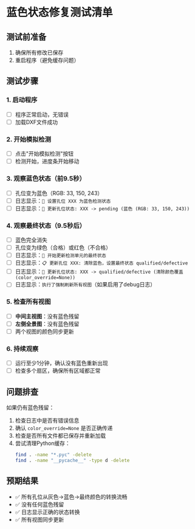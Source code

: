 # 蓝色状态修复测试清单

## 测试前准备
1. 确保所有修改已保存
2. 重启程序（避免缓存问题）

## 测试步骤

### 1. 启动程序
- [ ] 程序正常启动，无错误
- [ ] 加载DXF文件成功

### 2. 开始模拟检测
- [ ] 点击"开始模拟检测"按钮
- [ ] 检测开始，进度条开始移动

### 3. 观察蓝色状态（前9.5秒）
- [ ] 孔位变为蓝色（RGB: 33, 150, 243）
- [ ] 日志显示：`🔵 设置孔位 XXX 为蓝色检测状态`
- [ ] 日志显示：`🔄 更新孔位状态: XXX -> pending (蓝色 (RGB: 33, 150, 243))`

### 4. 观察最终状态（9.5秒后）
- [ ] 蓝色完全消失
- [ ] 孔位变为绿色（合格）或红色（不合格）
- [ ] 日志显示：`🔄 开始更新检测单元的最终状态`
- [ ] 日志显示：`📋 更新孔位 XXX: 清除蓝色，设置最终状态 qualified/defective`
- [ ] 日志显示：`🔄 更新孔位状态: XXX -> qualified/defective (清除颜色覆盖 (color_override=None))`
- [ ] 日志显示：`执行了强制刷新所有视图`（如果启用了debug日志）

### 5. 检查所有视图
- [ ] **中间主视图**：没有蓝色残留
- [ ] **左侧全景图**：没有蓝色残留
- [ ] 两个视图的颜色同步更新

### 6. 持续观察
- [ ] 运行至少1分钟，确认没有蓝色重新出现
- [ ] 检查多个扇区，确保所有区域都正常

## 问题排查

如果仍有蓝色残留：
1. 检查日志中是否有错误信息
2. 确认 `color_override=None` 是否正确传递
3. 检查是否所有文件都已保存并重新加载
4. 尝试清理Python缓存：
   ```bash
   find . -name "*.pyc" -delete
   find . -name "__pycache__" -type d -delete
   ```

## 预期结果
- ✅ 所有孔位从灰色→蓝色→最终颜色的转换流畅
- ✅ 没有任何蓝色残留
- ✅ 日志显示正确的状态转换
- ✅ 所有视图同步更新